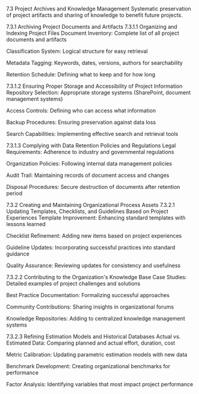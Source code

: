 7.3 Project Archives and Knowledge Management
Systematic preservation of project artifacts and sharing of knowledge to benefit future projects.

7.3.1 Archiving Project Documents and Artifacts
7.3.1.1 Organizing and Indexing Project Files
Document Inventory: Complete list of all project documents and artifacts

Classification System: Logical structure for easy retrieval

Metadata Tagging: Keywords, dates, versions, authors for searchability

Retention Schedule: Defining what to keep and for how long

7.3.1.2 Ensuring Proper Storage and Accessibility of Project Information
Repository Selection: Appropriate storage systems (SharePoint, document management systems)

Access Controls: Defining who can access what information

Backup Procedures: Ensuring preservation against data loss

Search Capabilities: Implementing effective search and retrieval tools

7.3.1.3 Complying with Data Retention Policies and Regulations
Legal Requirements: Adherence to industry and governmental regulations

Organization Policies: Following internal data management policies

Audit Trail: Maintaining records of document access and changes

Disposal Procedures: Secure destruction of documents after retention period

7.3.2 Creating and Maintaining Organizational Process Assets
7.3.2.1 Updating Templates, Checklists, and Guidelines Based on Project Experiences
Template Improvement: Enhancing standard templates with lessons learned

Checklist Refinement: Adding new items based on project experiences

Guideline Updates: Incorporating successful practices into standard guidance

Quality Assurance: Reviewing updates for consistency and usefulness

7.3.2.2 Contributing to the Organization's Knowledge Base
Case Studies: Detailed examples of project challenges and solutions

Best Practice Documentation: Formalizing successful approaches

Community Contributions: Sharing insights in organizational forums

Knowledge Repositories: Adding to centralized knowledge management systems

7.3.2.3 Refining Estimation Models and Historical Databases
Actual vs. Estimated Data: Comparing planned and actual effort, duration, cost

Metric Calibration: Updating parametric estimation models with new data

Benchmark Development: Creating organizational benchmarks for performance

Factor Analysis: Identifying variables that most impact project performance
